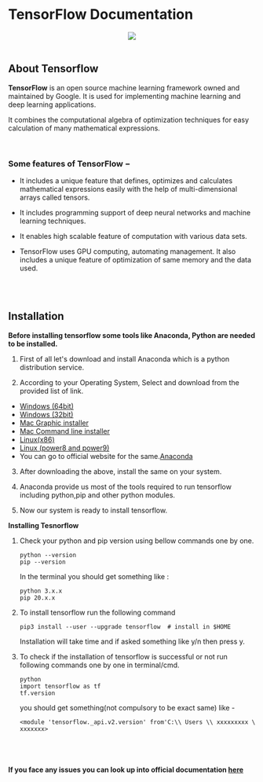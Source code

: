 # TensorFlow Documentation

<div align="center">
  <img src="https://www.tensorflow.org/images/tf_logo_horizontal.png"><br><br>
</div>

## About Tensorflow

**TensorFlow** is an open source machine learning framework owned and maintained
by Google. It is used for implementing machine learning and deep learning
applications.

It combines the computational algebra of optimization techniques for easy
calculation of many mathematical expressions.<br>

<br>

### Some features of TensorFlow −

- It includes a unique feature that defines, optimizes and calculates
  mathematical expressions easily with the help of multi-dimensional arrays
  called tensors.

- It includes programming support of deep neural networks and machine learning
  techniques.

- It enables high scalable feature of computation with various data sets.

- TensorFlow uses GPU computing, automating management. It also includes a
  unique feature of optimization of same memory and the data used.

<br>
<br>

## Installation

**Before installing tensorflow some tools like Anaconda, Python are needed to be
installed.**

1. First of all let's download and install Anaconda which is a python
   distribution service.

2. According to your Operating System, Select and download from the provided
   list of link.

- [ Windows (64bit) ](https://repo.anaconda.com/archive/Anaconda3-2020.07-Windows-x86_64.exe)
- [ Windows (32bit) ](https://repo.anaconda.com/archive/Anaconda3-2020.07-Windows-x86.exe)
- [Mac Graphic installer](https://repo.anaconda.com/archive/Anaconda3-2020.07-MacOSX-x86_64.pkg)
- [Mac Command line installer](https://repo.anaconda.com/archive/Anaconda3-2020.07-MacOSX-x86_64.sh)
- [Linux(x86)](https://repo.anaconda.com/archive/Anaconda3-2020.07-Linux-x86_64.sh)
- [Linux (power8 and power9)](https://repo.anaconda.com/archive/Anaconda3-2020.07-Linux-ppc64le.sh)
- You can go to official website for the
  same.[Anaconda](https://www.anaconda.com/products/individual)

3. After downloading the above, install the same on your system.

4. Anaconda provide us most of the tools required to run tensorflow including
   python,pip and other python modules.

5. Now our system is ready to install tensorflow.

**Installing Tesnorflow**

1.  Check your python and pip version using bellow commands one by one.

        python --version
        pip --version

    In the terminal you should get something like :

        python 3.x.x
        pip 20.x.x

2.  To install tensorflow run the following command

        pip3 install --user --upgrade tensorflow  # install in $HOME

    Installation will take time and if asked something like y/n then press y.

3.  To check if the installation of tensorflow is successful or not run
    following commands one by one in terminal/cmd.

        python
        import tensorflow as tf
        tf.version

    you should get something(not compulsory to be exact same) like -

        <module 'tensorflow._api.v2.version' from'C:\\ Users \\ xxxxxxxxx \ xxxxxxx>

<br>
<br>

#### If you face any issues you can look up into official documentation [here](https://www.tensorflow.org/install/pip)
